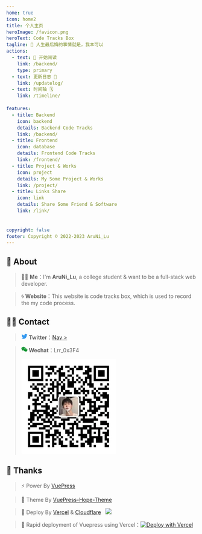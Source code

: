 ```yaml
---
home: true
icon: home2
title: 个人主页
heroImage: /favicon.png
heroText: Code Tracks Box
tagline: 🌱 人生最后悔的事情就是，我本可以
actions:
  - text: 🎉 开始阅读
    link: /backend/
    type: primary
  - text: 更新日志 📝
    link: /updatelog/
  - text: 时间轴 🗓️
    link: /timeline/

features:
  - title: Backend
    icon: backend
    details: Backend Code Tracks
    link: /backend/
  - title: Frontend
    icon: database
    details: Frontend Code Tracks
    link: /frontend/
  - title: Project & Works
    icon: project
    details: My Some Project & Works
    link: /project/
  - title: Links Share
    icon: link
    details: Share Some Friend & Software
    link: /link/


copyright: false
footer: Copyright © 2022-2023 AruNi_Lu
---
```


## 📣 About
> 👦🏻 **Me**：I'm **AruNi_Lu**, a college student & want to be a full-stack web developer.

> 🌀 **Website**：This website is code tracks box, which is used to record the my code process.

## 👋🏻 Contact
> <svg t="1700929094139" class="icon" viewBox="0 0 1024 1024" version="1.1" xmlns="http://www.w3.org/2000/svg" p-id="2423" width="16" height="16"><path d="M906.752 328.704v-28.672c39.936-28.672 74.24-68.608 102.912-108.544-34.304 17.408-74.24 28.672-114.176 34.304 39.936-23.04 74.24-68.608 91.648-114.176-39.936 23.04-79.872 39.936-125.952 51.712-34.304-39.936-91.648-68.608-148.48-68.608-114.176 0-200.192 91.648-200.192 211.456 0 17.408 0 34.304 5.632 51.712-165.888-11.264-314.368-97.28-417.792-228.864-28.672 23.04-39.936 57.344-39.936 97.28 0 74.24 34.304 142.848 91.648 183.296-34.304 0-62.976-11.264-91.648-28.672 0 102.912 68.608 194.56 160.256 211.456-17.408 5.632-34.304 5.632-51.712 5.632-11.264 0-23.04 0-39.936-5.632 23.04 86.016 102.912 148.48 188.928 148.48-68.608 57.344-154.624 91.648-251.904 91.648-17.408 0-34.304 0-45.568-5.632 91.648 62.976 194.56 97.28 308.736 97.28 371.712 11.264 577.536-314.88 577.536-595.456z" fill="#3298F0" p-id="2424"></path></svg> **Twitter**：<a href="https://twitter.com/AruNi_Lu" target="_blank">Nav ></a>

> <svg t="1700929021704" class="icon" width="16" height="16" viewBox="0 0 1170 1024" version="1.1" xmlns="http://www.w3.org/2000/svg" p-id="1464"><path d="M331.429 263.429q0-23.429-14.286-37.715t-37.714-14.285q-24.572 0-43.429 14.571t-18.857 37.429q0 22.285 18.857 36.857t43.429 14.571q23.428 0 37.714-14t14.286-37.428zM756 553.143q0-16-14.571-28.572T704 512q-15.429 0-28.286 12.857t-12.857 28.286q0 16 12.857 28.857T704 594.857q22.857 0 37.429-12.571T756 553.143zM621.143 263.429q0-23.429-14-37.715t-37.429-14.285q-24.571 0-43.428 14.571t-18.857 37.429q0 22.285 18.857 36.857t43.428 14.571q23.429 0 37.429-14t14-37.428zM984 553.143q0-16-14.857-28.572T932 512q-15.429 0-28.286 12.857t-12.857 28.286q0 16 12.857 28.857T932 594.857q22.286 0 37.143-12.571T984 553.143zM832 326.286Q814.286 324 792 324q-96.571 0-177.714 44T486.57 487.143 440 651.429q0 44.571 13.143 86.857-20 1.714-38.857 1.714-14.857 0-28.572-0.857t-31.428-3.714-25.429-4-31.143-6-28.571-6L124.57 792l41.143-124.571Q0 551.429 0 387.429q0-96.572 55.714-177.715T206.571 82t207.715-46.571q100.571 0 190 37.714T754 177.429t78 148.857z m338.286 320.571q0 66.857-39.143 127.714t-106 110.572l31.428 103.428-113.714-62.285q-85.714 21.143-124.571 21.143-96.572 0-177.715-40.286T512.857 797.714t-46.571-150.857T512.857 496t127.714-109.429 177.715-40.285q92 0 173.143 40.285t130 109.715 48.857 150.571z" fill="#0e932e" p-id="1465"></path></svg> **Wechat**：Lrr_0x3F4
> 
> ![wx](/wx.jpg)

## 🌈 Thanks
> ⚡ Power By <a href="https://v2.vuepress.vuejs.org/zh/" target="_blank">VuePress</a>

> 🎨 Theme By <a href="https://theme-hope.vuejs.press/zh/" target="_blank">VuePress-Hope-Theme</a>

> 🚀 Deploy By <a href="https://vercel.com/" target="_blank">Vercel</a> & <a href="https://www.cloudflare.com/zh-cn/" target="_blank">Cloudflare</a> &nbsp; <a style="display: inline-block;" href="https://vercel.com" target="_blank"><img src="https://therealsujitk-vercel-badge.vercel.app/?app=aruni-code"></a>

> 🌟 Rapid deployment of Vuepress using Vercel：<a style="display: inline-block;" href="https://vercel.com/new/clone?demo-title=Vuepress&amp;demo-description=Vue-powered%20Static%20Site%20Generator&amp;demo-url=https%3A%2F%2Fvuepress-starter-template.vercel.app%2F&amp;demo-image=%2F%2Fimages.ctfassets.net%2Fe5382hct74si%2F1umwsLFT0iuxtmqqVQvV26%2Fba666c531fe100a30c72f2d638193f05%2F678f323f-23b8-44c1-b65f-8dad78ba083c.png&amp;project-name=Vuepress&amp;repository-name=vuepress&amp;repository-url=https%3A%2F%2Fgithub.com%2Fvercel%2Fvercel%2Ftree%2Fmain%2Fexamples%2Fvuepress&amp;from=templates&amp;skippable-integrations=1" target="_blank"><img src="https://vercel.com/button" alt="Deploy with Vercel" /></a>

